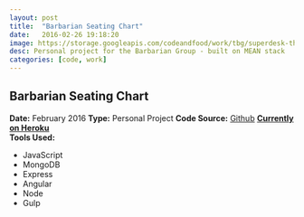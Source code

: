```yaml
---
layout: post
title:  "Barbarian Seating Chart"
date:   2016-02-26 19:18:20
image: https://storage.googleapis.com/codeandfood/work/tbg/superdesk-thumbnail.png
desc: Personal project for the Barbarian Group - built on MEAN stack
categories: [code, work]
---
```


<div class="project-description">
	<h2>Barbarian Seating Chart</h2>
	<div class="desc">
		<span><strong>Date:</strong> February 2016</span>
		<span><strong>Type:</strong> Personal Project</span>
		<span><strong>Code Source:</strong> <a href="https://github.com/jeesunikim/superdesk" target="_blank">Github</a></span>
		<span><strong><a href="http://www.samsung.com/us/explore/family-hub-refrigerator/" target="_blank">Currently on Heroku</a></strong></span>
	</div>
	<div class="desc">
		<span><strong>Tools Used:</strong></span>
		<ul>
			<li>JavaScript</li>
			<li>MongoDB</li>
			<li>Express</li>
			<li>Angular</li>
			<li>Node</li>
			<li>Gulp</li>
		</ul>
	</div>
</div>

